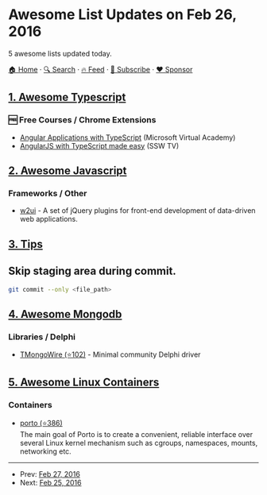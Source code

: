 # Awesome List Updates on Feb 26, 2016

5 awesome lists updated today.

[🏠 Home](/README.md) · [🔍 Search](https://www.trackawesomelist.com/search/) · [🔥 Feed](https://www.trackawesomelist.com/rss.xml) · [📮 Subscribe](https://trackawesomelist.us17.list-manage.com/subscribe?u=d2f0117aa829c83a63ec63c2f&id=36a103854c) · [❤️  Sponsor](https://github.com/sponsors/theowenyoung)



## [1. Awesome Typescript](/content/dzharii/awesome-typescript/README.md)

### :free: Free Courses / Chrome Extensions

*   [Angular Applications with TypeScript](https://mva.microsoft.com/en-US/training-courses/angular-applications-with-typescript-14330) (Microsoft Virtual Academy)
*   [AngularJS with TypeScript made easy](https://www.youtube.com/watch?v=OZxnFB0yQHs) (SSW TV)

## [2. Awesome Javascript](/content/sorrycc/awesome-javascript/README.md)

### Frameworks / Other

*   [w2ui](http://w2ui.com/) - A set of jQuery plugins for front-end development of data-driven web applications.

## [3. Tips](/content/git-tips/tips/README.md)

## Skip staging area during commit.

```sh
git commit --only <file_path>
```

## [4. Awesome Mongodb](/content/ramnes/awesome-mongodb/README.md)

### Libraries / Delphi

*   [TMongoWire (⭐102)](https://github.com/stijnsanders/TMongoWire) - Minimal community Delphi driver

## [5. Awesome Linux Containers](/content/Friz-zy/awesome-linux-containers/README.md)

### Containers

*   [porto (⭐386)](https://github.com/yandex/porto)\
    The main goal of Porto is to create a convenient, reliable interface over several Linux kernel mechanism such as cgroups, namespaces, mounts, networking etc.

---

- Prev: [Feb 27, 2016](/content/2016/02/27/README.md)
- Next: [Feb 25, 2016](/content/2016/02/25/README.md)